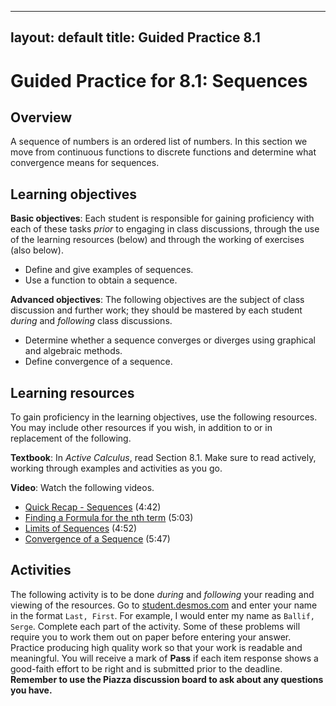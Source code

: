 
---
layout: default
title: Guided Practice 8.1
---

# Guided Practice for 8.1: Sequences

## Overview

A sequence of numbers is an ordered list of numbers. In this section we move from continuous functions to discrete functions and determine what convergence means for sequences.

## Learning objectives

__Basic objectives__: Each student is responsible for gaining proficiency with each of these tasks _prior_ to engaging in class discussions, through the use of the learning resources (below) and through the working of exercises (also below).

- Define and give examples of sequences.
- Use a function to obtain a sequence.

__Advanced objectives__: The following objectives are the subject of class discussion and further work; they should be mastered by each student _during_ and _following_ class discussions.

- Determine whether a sequence converges or diverges using graphical and algebraic methods.
- Define convergence of a sequence.

## Learning resources

To gain proficiency in the learning objectives, use the following resources. You may include other resources if you wish, in addition to or in replacement of the following.

__Textbook__: In _Active Calculus_, read Section 8.1. Make sure to read actively, working through examples and activities as you go.

__Video__: Watch the following videos.

- [Quick Recap - Sequences](https://www.youtube.com/watch?v=kQYKcvtPjE0&t=0s&index=66&list=PL9bIjQJDwfGtewW75Nw7PnGNSkfqwAm3v) (4:42)
- [Finding a Formula for the nth term](https://www.youtube.com/watch?v=PiacUzL39zM&t=0s&index=68&list=PL9bIjQJDwfGtewW75Nw7PnGNSkfqwAm3v) (5:03)
- [Limits of Sequences](https://www.youtube.com/watch?v=WQTxhzaLblc&t=0s&index=67&list=PL9bIjQJDwfGtewW75Nw7PnGNSkfqwAm3v) (4:52)
- [Convergence of a Sequence](https://www.youtube.com/watch?v=eDnghUrg36o&t=0s&index=69&list=PL9bIjQJDwfGtewW75Nw7PnGNSkfqwAm3v) (5:47)


## Activities

The following activity is to be done _during_ and _following_ your reading and viewing of the resources. Go to [student.desmos.com](https://student.desmos.com/?prepopulateCode=4NYD64) and enter your name in the format `Last, First`. For example, I would enter my name as `Ballif, Serge`. Complete each part of the activity. Some of these problems will require you to work them out on paper before entering your answer. Practice producing high quality work so that your work is readable and meaningful. You will receive a mark of __Pass__ if each item response shows a good-faith effort to be right and is submitted prior to the deadline. __Remember to use the Piazza discussion board to ask about any questions you have.__
